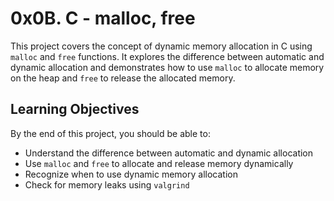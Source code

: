 # 0x0B. C - malloc, free

This project covers the concept of dynamic memory allocation in C using `malloc` and `free` functions. It explores the difference between automatic and dynamic allocation and demonstrates how to use `malloc` to allocate memory on the heap and `free` to release the allocated memory.

## Learning Objectives

By the end of this project, you should be able to:
- Understand the difference between automatic and dynamic allocation
- Use `malloc` and `free` to allocate and release memory dynamically
- Recognize when to use dynamic memory allocation
- Check for memory leaks using `valgrind`